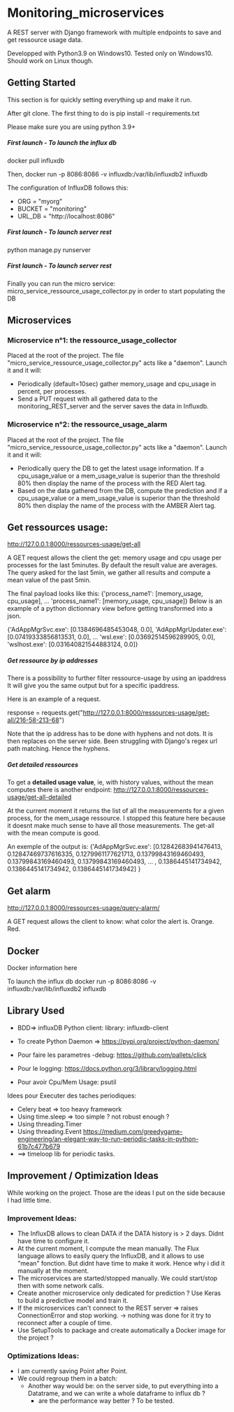 # Monitoring_microservices

A REST server with Django framework with multiple endpoints to save and get ressource usage data.

Developped with Python3.9 on Windows10. Tested only on Windows10. Should work on Linux though.

## Getting Started

This section is for quickly setting everything up and make it run.

After git clone. The first thing to do is pip install -r requirements.txt

Please make sure you are using python 3.9+

##### First launch - To launch the influx db

docker pull influxdb

Then, docker run -p 8086:8086 -v influxdb:/var/lib/influxdb2 influxdb

The configuration of InfluxDB follows this:
* ORG = "myorg"
* BUCKET = "monitoring"
* URL_DB = "http://localhost:8086"


##### First launch - To launch server rest

python manage.py runserver

##### First launch - To launch server rest

Finally you can run the micro service: micro_service_ressource_usage_collector.py in order to start populating
the DB

## Microservices

### Microservice n°1: the ressource_usage_collector

Placed at the root of the project. The file "micro_service_ressource_usage_collector.py" acts like a "daemon". Launch it
and it will:

* Periodically (default=10sec) gather memory_usage and cpu_usage in percent, per processes.
* Send a PUT request with all gathered data to the monitoring_REST_server and the server saves the data in Influxdb.

### Microservice n°2: the ressource_usage_alarm

Placed at the root of the project. The file "micro_service_ressource_usage_collector.py" acts like a "daemon". Launch it
and it will:

* Periodically query the DB to get the latest usage information. If a cpu_usage_value or a mem_usage_value is superior
  than the threshold 80% then display the name of the process with the RED Alert tag.
* Based on the data gathered from the DB, compute the prediction and if a cpu_usage_value or a mem_usage_value is
  superior than the threshold 80% then display the name of the process with the AMBER Alert tag.

## Get ressources usage:

http://127.0.0.1:8000/ressources-usage/get-all

A GET request allows the client the get:
memory usage and cpu usage per processes for the last 5minutes. By default the result value are averages. The query
asked for the last 5min, we gather all results and compute a mean value of the past 5min.

The final payload looks like this:
{'process_name1': [memory_usage, cpu_usage], ...
'process_name1': [memory_usage, cpu_usage]} Below is an example of a python dictionnary view before getting transformed
into a json.

{'AdAppMgrSvc.exe': [0.1384696485453048, 0.0],
'AdAppMgrUpdater.exe': [0.07419333856813531, 0.0], ...
'wsl.exe': [0.03692514596289905, 0.0],
'wslhost.exe': [0.031640821544883124, 0.0]}

##### Get ressource by ip addresses

There is a possibility to further filter ressource-usage by using an ipaddress
It will give you the same output but for a specific ipaddress.

Here is an example of a request. 

response = requests.get("http://127.0.0.1:8000/ressources-usage/get-all/216-58-213-68")

Note that the ip address has to be done with hyphens and not dots. It is then replaces on the server side.
Been struggling with Django's regex url path matching. Hence the hyphens.

##### Get detailed ressources

To get a **detailed usage value**, ie, with history values, without the mean computes there is another endpoint:
http://127.0.0.1:8000/ressources-usage/get-all-detailed

At the current moment it returns the list of all the measurements for a given process, for the mem_usage ressource. I
stopped this feature here because it doesnt make much sense to have all those measurements. The get-all with the mean
compute is good.

An exemple of the output is:
{'AdAppMgrSvc.exe': [0.12842683941476413, 0.12847469737616335, 0.1279961177621713, 0.13799843169460493, 0.13799843169460493, 0.13799843169460493, ... , 0.1386445141734942, 0.1386445141734942, 0.1386445141734942]
}

## Get alarm

http://127.0.0.1:8000/ressources-usage/query-alarm/

A GET request allows the client to know:
what color the alert is. Orange. Red.

## Docker

Docker information here

To launch the influx db docker run -p 8086:8086 -v influxdb:/var/lib/influxdb2 influxdb

## Library Used

* BDD=> influxDB Python client: library: influxdb-client

* To create Python Daemon => https://pypi.org/project/python-daemon/

* Pour faire les parametres -debug: https://github.com/pallets/click

* Pour le logging: https://docs.python.org/3/library/logging.html

* Pour avoir Cpu/Mem Usage: psutil

Idees pour Executer des taches periodiques:

* Celery beat => too heavy framework
* Using time.sleep => too simple ? not robust enough ?
* Using threading.Timer
* Using threading.Event
  https://medium.com/greedygame-engineering/an-elegant-way-to-run-periodic-tasks-in-python-61b7c477b679
* ==> timeloop lib for periodic tasks.

## Improvement / Optimization Ideas

While working on the project. Those are the ideas I put on the side because I had little time.

### Improvement Ideas:

* The InfluxDB allows to clean DATA if the DATA history is > 2 days. Didnt have time to configure it.
* At the current moment, I compute the mean manually. The Flux language allows to easily query the InfluxDB, and it
  allows to use "mean" fonction. But didnt have time to make it work. Hence why i did it manually at the moment.
* The microservices are started/stopped manually. We could start/stop then with some network calls.
* Create another microservice only dedicated for prediction ? Use Keras to build a predictive model and train it.
* If the microservices can't connect to the REST server => raises ConnectionError and stop working. -> nothing was done
  for it try to reconnect after a couple of time.
* Use SetupTools to package and create automatically a Docker image for the project ?

### Optimizations Ideas:

* I am currently saving Point after Point.
* We could regroup them in a batch:
    - Another way would be:
      on the server side, to put everything into a Datatrame, and we can write a whole dataframe to influx db ?
        - are the performance way better ? To be tested.
